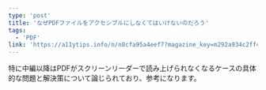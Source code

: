 ```yaml
---
type: 'post'
title: 'なぜPDFファイルをアクセシブルにしなくてはいけないのだろう'
tags:
  - 'PDF'
link: 'https://a11ytips.info/n/n8cfa95a4eef7?magazine_key=m292a934c2ff4'
---
```

特に中編以降はPDFがスクリーンリーダーで読み上げられなくなるケースの具体的な問題と解決策について論じられており、参考になります。